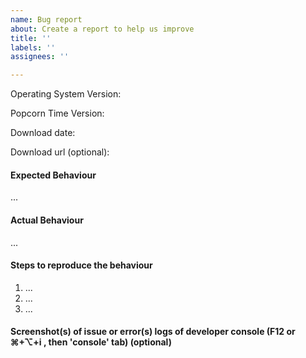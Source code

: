 ```yaml
---
name: Bug report
about: Create a report to help us improve
title: ''
labels: ''
assignees: ''

---
```


<!--
If you are asking a question rather than filing a bug, try one of these instead:
- Reddit /r/PopCornTime's FAQs (https://www.reddit.com/r/PopCornTime/wiki/faq)
- Reddit /r/PopCornTime (https://www.reddit.com/r/PopCornTime/)
- PopCornTime Forum (https://discuss.popcorntime.app/)
-->

Operating System Version:
<!-- OS X 10.11? Windows 10? Linux?-->

Popcorn Time Version:
<!-- What version of Popcorn Time are you running? -->

Download date:
<!-- When did you install Popcorn Time? -->

Download url (optional):
<!-- Since there are pre-release builds and it's difficult to track if download is a release or just random build from jenkins. -->

#### Expected Behaviour
<!-- What did you think the app was going to do? -->
...

#### Actual Behaviour
<!-- What does the app do instead? -->
...

#### Steps to reproduce the behaviour
<!-- What steps do we need to take to find the same bug that you found? -->

1. ...
2. ...
3. ...

#### Screenshot(s) of issue or error(s) logs of developer console (F12 or ⌘+⌥+i , then 'console' tab) (optional)
<!-- Screenshot helps with finding why stuff breaks -->
